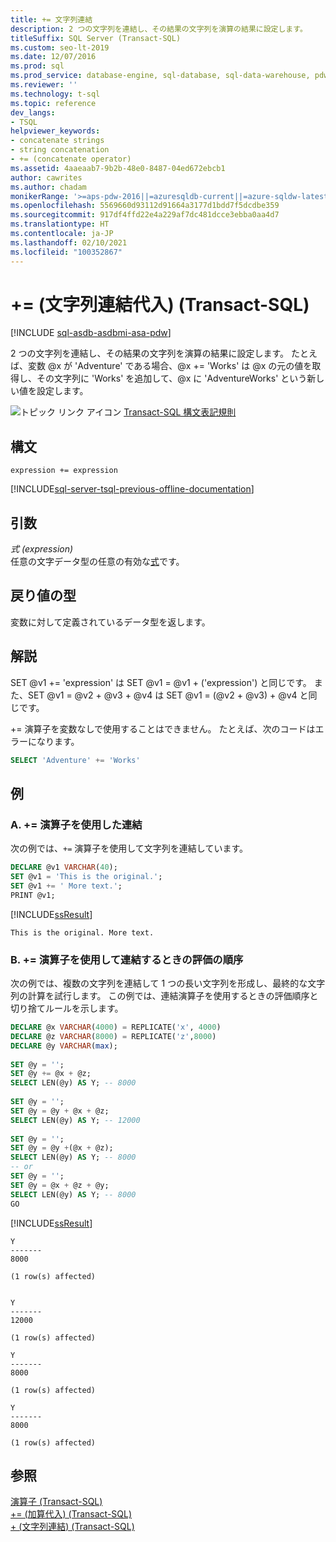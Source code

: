 ```yaml
---
title: += 文字列連結
description: 2 つの文字列を連結し、その結果の文字列を演算の結果に設定します。
titleSuffix: SQL Server (Transact-SQL)
ms.custom: seo-lt-2019
ms.date: 12/07/2016
ms.prod: sql
ms.prod_service: database-engine, sql-database, sql-data-warehouse, pdw
ms.reviewer: ''
ms.technology: t-sql
ms.topic: reference
dev_langs:
- TSQL
helpviewer_keywords:
- concatenate strings
- string concatenation
- += (concatenate operator)
ms.assetid: 4aaeaab7-9b2b-48e0-8487-04ed672ebcb1
author: cawrites
ms.author: chadam
monikerRange: '>=aps-pdw-2016||=azuresqldb-current||=azure-sqldw-latest||>=sql-server-2016||>=sql-server-linux-2017||=azuresqldb-mi-current'
ms.openlocfilehash: 5569660d93112d91664a3177d1bdd7f5dcdbe359
ms.sourcegitcommit: 917df4ffd22e4a229af7dc481dcce3ebba0aa4d7
ms.translationtype: HT
ms.contentlocale: ja-JP
ms.lasthandoff: 02/10/2021
ms.locfileid: "100352867"
---
```

# <a name="-string-concatenation-assignment-transact-sql"></a>+= (文字列連結代入) (Transact-SQL)
[!INCLUDE [sql-asdb-asdbmi-asa-pdw](../../includes/applies-to-version/sql-asdb-asdbmi-asa-pdw.md)]

  2 つの文字列を連結し、その結果の文字列を演算の結果に設定します。 たとえば、変数 @x が 'Adventure' である場合、@x += 'Works' は @x の元の値を取得し、その文字列に 'Works' を追加して、@x に 'AdventureWorks' という新しい値を設定します。  
  
 ![トピック リンク アイコン](../../database-engine/configure-windows/media/topic-link.gif "トピック リンク アイコン") [Transact-SQL 構文表記規則](../../t-sql/language-elements/transact-sql-syntax-conventions-transact-sql.md)  
  
## <a name="syntax"></a>構文  
  
```syntaxsql
expression += expression  
```  
  
[!INCLUDE[sql-server-tsql-previous-offline-documentation](../../includes/sql-server-tsql-previous-offline-documentation.md)]

## <a name="arguments"></a>引数
 *式 (expression)*  
 任意の文字データ型の任意の有効な[式](../../t-sql/language-elements/expressions-transact-sql.md)です。  
  
## <a name="result-types"></a>戻り値の型  
 変数に対して定義されているデータ型を返します。  
  
## <a name="remarks"></a>解説  
 SET @v1 += 'expression' は SET @v1 = @v1 + ('expression') と同じです。 また、SET @v1 = @v2 + @v3 + @v4 は SET @v1 = (@v2 + @v3) + @v4 と同じです。  
  
 += 演算子を変数なしで使用することはできません。 たとえば、次のコードはエラーになります。  
  
```sql  
SELECT 'Adventure' += 'Works'  
```  
  
## <a name="examples"></a>例  
### <a name="a-concatenation-using--operator"></a>A. += 演算子を使用した連結
 次の例では、`+=` 演算子を使用して文字列を連結しています。  
  
```sql  
DECLARE @v1 VARCHAR(40);  
SET @v1 = 'This is the original.';  
SET @v1 += ' More text.';  
PRINT @v1;  
```  
  
 [!INCLUDE[ssResult](../../includes/ssresult-md.md)]  
  
 `This is the original. More text.`  
  
### <a name="b-order-of-evaluation-while-concatenating-using--operator"></a>B. += 演算子を使用して連結するときの評価の順序
次の例では、複数の文字列を連結して 1 つの長い文字列を形成し、最終的な文字列の計算を試行します。 この例では、連結演算子を使用するときの評価順序と切り捨てルールを示します。 

```sql
DECLARE @x VARCHAR(4000) = REPLICATE('x', 4000)
DECLARE @z VARCHAR(8000) = REPLICATE('z',8000)
DECLARE @y VARCHAR(max);
 
SET @y = '';
SET @y += @x + @z;
SELECT LEN(@y) AS Y; -- 8000
 
SET @y = '';
SET @y = @y + @x + @z;
SELECT LEN(@y) AS Y; -- 12000
 
SET @y = '';
SET @y = @y +(@x + @z);
SELECT LEN(@y) AS Y; -- 8000
-- or
SET @y = '';
SET @y = @x + @z + @y;
SELECT LEN(@y) AS Y; -- 8000
GO
```
[!INCLUDE[ssResult](../../includes/ssresult-md.md)]  
  
 ```
 Y       
 ------- 
 8000 
  
 (1 row(s) affected) 
  
    
 Y       
 ------- 
 12000 
  
 (1 row(s) affected) 

 Y       
 ------- 
 8000 
  
 (1 row(s) affected) 
  
 Y       
 ------- 
 8000 
  
 (1 row(s) affected)
  ```   
   
## <a name="see-also"></a>参照  
 [演算子 &#40;Transact-SQL&#41;](../../t-sql/language-elements/operators-transact-sql.md)   
 [+= &#40;加算代入&#41; &#40;Transact-SQL&#41;](../../t-sql/language-elements/add-equals-transact-sql.md)   
 [+ &#40;文字列連結&#41; &#40;Transact-SQL&#41;](../../t-sql/language-elements/string-concatenation-transact-sql.md)  
  
  
